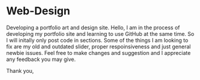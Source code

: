 # Web-Design
Developing a portfolio art and design site.
Hello, I am in the process of developing my portfolio site and learning to use GitHub at the same time. So I will initally only post code in sections.
Some of the things I am looking to fix are my old and outdated slider, proper respoinsiveness and just general newbie issues.
Feel free to make changes and suggestion and I appreciate any feedback you may give.

Thank you,

